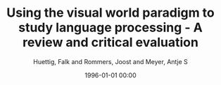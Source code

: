 ---
layout: post
title: Using the visual world paradigm to study language processing - A review and critical evaluation

date: 1996-01-01 00:00
author: Huettig, Falk and Rommers, Joost and Meyer, Antje S
journal: Acta psychologica

year: 2011
---